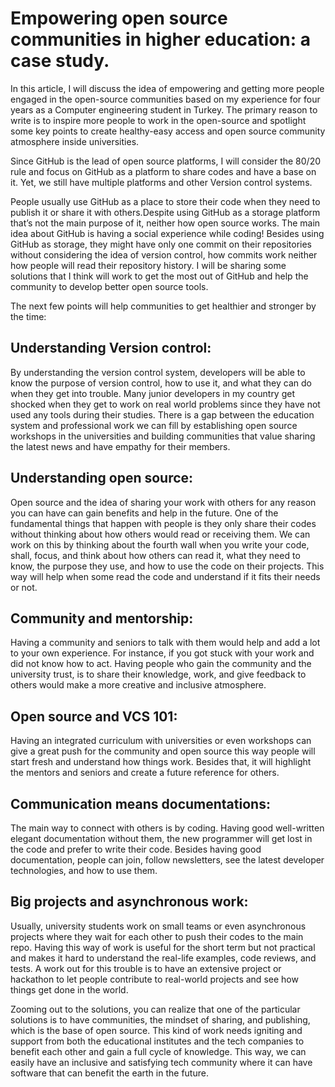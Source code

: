 # Empowering open source communities in higher education: a case study. 

In this article, I will discuss the idea of empowering and getting more people engaged in the open-source communities based on my experience for four years as a Computer engineering student in Turkey. The primary reason to write is to inspire more people to work in the open-source and spotlight some key points to create healthy-easy access and open source community atmosphere inside universities.

Since GitHub is the lead of open source platforms, I will consider the 80/20 rule and focus on GitHub as a platform to share codes and have a base on it. Yet, we still have multiple platforms and other Version control systems.

People usually use GitHub as a place to store their code when they need to publish it or share it with others.Despite using GitHub as a storage platform that’s not the main purpose of it, neither how open source works. The main idea about GitHub is having a social experience while coding! Besides using GitHub as storage, they might have only one commit on their repositories without considering the idea of version control, how commits work neither how people will read their repository history. I will be sharing some solutions that I think will work to get the most out of GitHub and help the community to develop better open source tools.

The next few points will help communities to get healthier and stronger by the time: 

## Understanding Version control:

By understanding the version control system, developers will be able to know the purpose of version control, how to use it, and what they can do when they get into trouble. Many junior developers in my country get shocked when they get to work on real world problems since they have not used any tools during their studies. There is a gap between the education system and professional work we can fill by establishing open source workshops in the universities and building communities that value sharing the latest news and have empathy for their members.   

## Understanding open source:

Open source and the idea of sharing your work with others for any reason you can have can gain benefits and help in the future. One of the fundamental things that happen with people is they only share their codes without thinking about how others would read or receiving them. We can work on this by thinking about the fourth wall when you write your code, shall, focus, and think about how others can read it, what they need to know, the purpose they use, and how to use the code on their projects. This way will help when some read the code and understand if it fits their needs or not. 

## Community and mentorship: 

Having a community and seniors to talk with them would help and add a lot to your own experience. For instance, if you got stuck with your work and did not know how to act. Having people who gain the community and the university trust, is to share their knowledge, work, and give feedback to others would make a more creative and inclusive atmosphere. 

## Open source and VCS 101: 

Having an integrated curriculum with universities or even workshops can give a great push for the community and open source this way people will start fresh and understand how things work. Besides that, it will highlight the mentors and seniors and create a future reference for others. 

## Communication means documentations: 

The main way to connect with others is by coding. Having good well-written elegant documentation without them, the new programmer will get lost in the code and prefer to write their code. Besides having good documentation, people can join, follow newsletters, see the latest developer technologies, and how to use them. 

## Big projects and asynchronous work: 

Usually, university students work on small teams or even asynchronous projects where they wait for each other to push their codes to the main repo. Having this way of work is useful for the short term but not practical and makes it hard to understand the real-life examples, code reviews, and tests. A work out for this trouble is to have an extensive project or hackathon to let people contribute to real-world projects and see how things get done in the world. 

Zooming out to the solutions, you can realize that one of the particular solutions is to have communities, the mindset of sharing, and publishing, which is the base of open source. This kind of work needs igniting and support from both the educational institutes and the tech companies to benefit each other and gain a full cycle of knowledge. This way, we can easily have an inclusive and satisfying tech community where it can have software that can benefit the earth in the future. 
